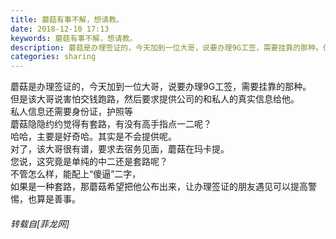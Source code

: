 ```yaml
---
title: 蘑菇有事不解，想请教。
date: 2018-12-10 17:13
keywords: 蘑菇有事不解，想请教。
description: 蘑菇是办理签证的，今天加到一位大哥，说要办理9G工签，需要挂靠的那种。但是该大哥说害怕交钱跑路，然后要求提供公司的和私人的真实信息给他。私人信息还需要身份证，护照等蘑菇隐隐约约觉得有套路，有没有高手指点一二呢？哈哈，主要是好奇哈。其实是不会提供呢。对了，该大哥很有谱，要求去宿务见面，蘑菇在玛卡提。您说，这究竟是单纯的中二还是套路呢？不管怎么样，能配上“傻逼”二字，如果是一种套路，那蘑菇希望把他公布出来，让办理签证的朋友遇见可以提高警惕，也算是善事。
categories: sharing
---
```

<td class="t_f" id="postmessage_2443303">

蘑菇是办理签证的，今天加到一位大哥，说要办理9G工签，需要挂靠的那种。<br/>
但是该大哥说害怕交钱跑路，然后要求提供公司的和私人的真实信息给他。<br/>
私人信息还需要身份证，护照等<br/>
蘑菇隐隐约约觉得有套路，有没有高手指点一二呢？<br/>
哈哈，主要是好奇哈。其实是不会提供呢。<br/>
对了，该大哥很有谱，要求去宿务见面，蘑菇在玛卡提。<br/>
您说，这究竟是单纯的中二还是套路呢？<br/>
不管怎么样，能配上“傻逼”二字，<br/>
如果是一种套路，那蘑菇希望把他公布出来，让办理签证的朋友遇见可以提高警惕，也算是善事。</td>
###### 转载自[菲龙网]